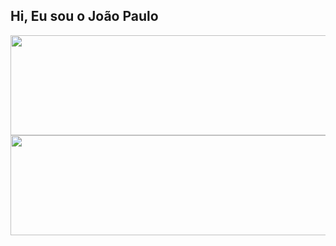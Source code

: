 
## Hi, Eu sou o João Paulo
 <div>
  <a href="https://github.com/jppaivasilva">
  <img aligh="center" width="800" height="160" src="https://github-readme-stats.vercel.app/api?username=jppaivasilva&show_icons=true&theme=dark&include_all_commits=true&count_private=true"/>
</div>
  
<div> 
 
<a href="https://github.com/jppaivasilva">
<img aligh="center" width="800" height="160"  src="https://github-readme-stats.vercel.app/api/top-langs/?username=jppaivasilva&layout=compact&langs_count=7&theme=dark"/>
  
</div>
